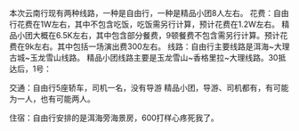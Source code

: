 本次云南行现有两种线路，一种是自由行，一种是精品小团8人左右。
花费：自由行花费在1W左右，其中不包含吃饭，吃饭需另行计算，预计花费在1.2W左右。
      精品小团大概在6.5K左右，其中包含部分餐费，9顿餐费不包含需另行计算。预计花费在9k左右。其中包括一场演出费300左右。
线路：自由行主要线路是洱海~大理古城~玉龙雪山线路。
      精品小团线路主要是玉龙雪山~香格里拉~大理线路。30抵达后，1号：
      
      
交通：自由行5座轿车，司机一名，没有导游
      精品小团，导游、司机都有，有可能为一人，也有可能两人。
      
住宿：自由行安排的是洱海旁海景房，600打样心疼死我了。
    

